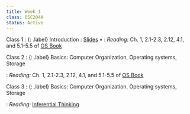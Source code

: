 ```yaml
---
title: Week 1
class: DSC204A
status: Active
---
```


Class 1
: {: .label} Introduction
  : [Slides](https://drive.google.com/file/d/1tqi7Ic3I2n7i7Nt4zVe8K6TRDQ7xXxZO/view?usp=share_link) &#8226; <!--[Recording](https://podcast.ucsd.edu/watch/wi24/dsc204a_a00) -->
: *Reading:* Ch. 1, 2.1-2.3, 2.12, 4.1, and 5.1-5.5 of [OS Book](https://pages.cs.wisc.edu/~remzi/OSTEP/)

Class 2
: {: .label} Basics: Computer Organization, Operating systems, Storage
  <!-- : [Slides](assets/slides/2_Data_representation.pdf) &#8226; [Recording](https://podcast.ucsd.edu/watch/wi24/dsc204a_a00/2) &#8226; [Scribe Notes](assets/scribe_notes/Jan_10_scribe_note.pdf) -->
: *Reading:* Ch. 1, 2.1-2.3, 2.12, 4.1, and 5.1-5.5 of [OS Book](https://pages.cs.wisc.edu/~remzi/OSTEP/)
  <!-- : **Homework**{: .label .label-homework} Homework 01 (Due 1/24) -->

Class 3
: {: .label} Basics: Computer Organization, Operating systems, Storage
  <!--  : [Slides](assets/slides/3_storage.pdf) &#8226; [Recording](https://podcast.ucsd.edu/watch/wi24/dsc204a_a00/3) &#8226; [Scribe Notes](assets/scribe_notes/Jan_12_scribe_note.pdf) -->
: *Reading:* [Inferential Thinking](https://inferentialthinking.com/chapters/02/causality-and-experiments.html)
  <!--: **Homework**{: .label .label-homework} Homework 01 (Due 1/24) -->
